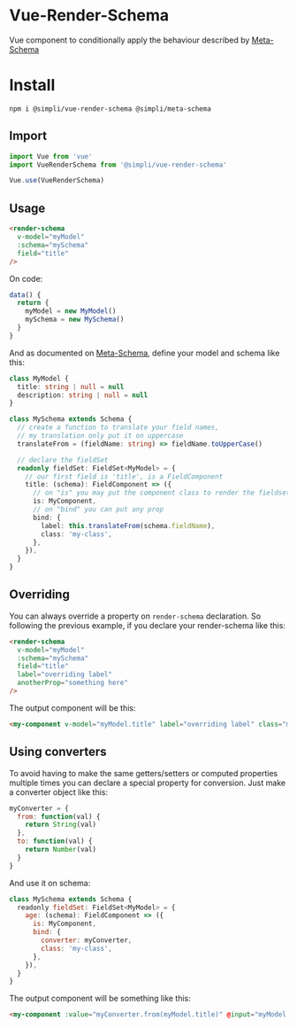 # Vue-Render-Schema

Vue component to conditionally apply the behaviour described by [Meta-Schema](https://github.com/simplitech/meta-schema)

# Install
```
npm i @simpli/vue-render-schema @simpli/meta-schema
```

## Import
```typescript
import Vue from 'vue'
import VueRenderSchema from '@simpli/vue-render-schema'

Vue.use(VueRenderSchema)
```

## Usage
```html
<render-schema
  v-model="myModel"
  :schema="mySchema"
  field="title"
/>
```
On code:
```typescript
data() {
  return {
    myModel = new MyModel()
    mySchema = new MySchema()
  }
}
```
And as documented on [Meta-Schema](https://github.com/simplitech/meta-schema), define your model and schema like this:
```typescript
class MyModel {
  title: string | null = null
  description: string | null = null
}

class MySchema extends Schema {
  // create a function to translate your field names, 
  // my translation only put it on uppercase
  translateFrom = (fieldName: string) => fieldName.toUpperCase()

  // declare the fieldSet
  readonly fieldSet: FieldSet<MyModel> = {
    // our first field is 'title', is a FieldComponent
    title: (schema): FieldComponent => ({
      // on "is" you may put the component class to render the fieldset
      is: MyComponent,
      // on "bind" you can put any prop
      bind: {
        label: this.translateFrom(schema.fieldName),
        class: 'my-class',
      },
    }),
  }
}
```

## Overriding
You can always override a property on `render-schema` declaration. So following the previous example, if you declare your render-schema like this:
```html
<render-schema
  v-model="myModel"
  :schema="mySchema"
  field="title"
  label="overriding label"
  anotherProp="something here"
/>
```
The output component will be this:
```html
<my-component v-model="myModel.title" label="overriding label" class="my-class" anotherProp="something here" />
```

## Using converters
To avoid having to make the same getters/setters or computed properties multiple times you can declare a special property
for conversion. Just make a converter object like this: 
```javascript
myConverter = {
  from: function(val) {
    return String(val)
  },
  to: function(val) {
    return Number(val)
  }
}
```

And use it on schema:
```javascript
class MySchema extends Schema {
  readonly fieldSet: FieldSet<MyModel> = {
    age: (schema): FieldComponent => ({
      is: MyComponent,
      bind: {
        converter: myConverter,
        class: 'my-class',
      },
    }),
  }
}
```
The output component will be something like this:
```html
<my-component :value="myConverter.from(myModel.title)" @input="myModel.title = myConverter.to($event)" label="TITLE" class="my-class" />
```
